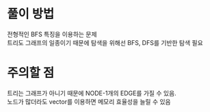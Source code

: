 # 풀이 방법
전형적인 BFS 특징을 이용하는 문제<br>
트리도 그래프의 일종이기 때문에 탐색을 위해선 BFS, DFS를 기반한 탐색 필요<br>

# 주의할 점
트리는 그래프가 아니기 때문에 NODE-1개의 EDGE를 가질 수 있음.<br>
노드가 많더라도 vector를 이용하면 메모리 효율성을 늘릴 수 있음<br>

